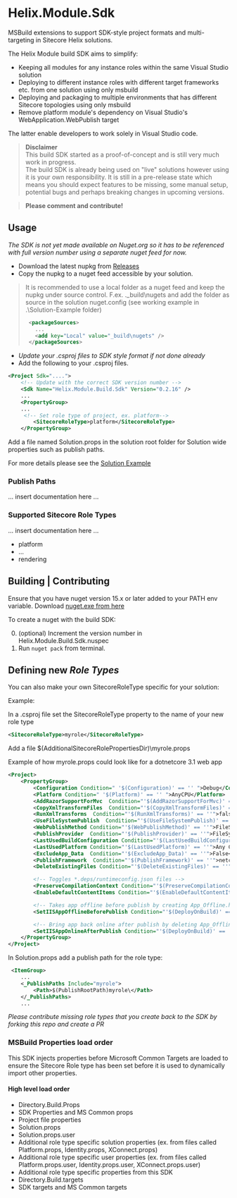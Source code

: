 # Helix.Module.Sdk  
MSBuild extensions to support SDK-style project formats and multi-targeting in Sitecore Helix solutions.  

The Helix Module build SDK aims to simplify:

* Keeping all modules for any instance roles within the same Visual Studio solution
* Deploying to different instance roles with different target frameworks etc. from one solution using only msbuild
* Deploying and packaging to multiple environments that has different Sitecore topologies using only msbuild
* Remove platform module's dependency on Visual Studio's WebApplication.WebPublish target

The latter enable developers to work solely in Visual Studio code.

> **Disclaimer**  
> This build SDK started as a proof-of-concept and is still very much work in progress.   
> The build SDK is already being used on "live" solutions however using it is your own responsibility. It is still in a pre-release state which means you should expect features to be missing, some manual setup, potential bugs and perhaps breaking changes in upcoming versions.  


> **Please comment and contribute!**

## Usage  
_The SDK is not yet made available on Nuget.org so it has to be referenced with full version number using a separate nuget feed for now._

- Download the latest nupkg from [Releases](https://github.com/LaubPlusCo/Helix.Module.Sdk/releases)
- Copy the nupkg to a nuget feed accessible by your solution.

> It is recommended to use a local folder as a nuget feed and keep the nupkg under source control.
> F.ex. .\_build\nugets and add the folder as source in the solution nuget.config (see working example in .\Solution-Example folder)
>
> ```xml
>  <packageSources>
>    ...
>    <add key="Local" value="_build\nugets" />
>  </packageSources>
> ```
>  

- _Update your .csproj files to SDK style format if not done already_
- Add the following to your .csproj files.

```xml
<Project Sdk="....">
    <!-- Update with the correct SDK version number -->
    <Sdk Name="Helix.Module.Build.Sdk" Version="0.2.16" />
    ...
    <PropertyGroup>
    ...
     <!-- Set role type of project, ex. platform-->
        <SitecoreRoleType>platform</SitecoreRoleType>
    </PropertyGroup>
```  

Add a file named Solution.props in the solution root folder for Solution wide properties such as publish paths.  

For more details please see the [Solution Example](https://github.com/LaubPlusCo/Helix.Module.Sdk/tree/master/_Solution-Example)

### Publish Paths

... insert documentation here ...

### Supported Sitecore Role Types

... insert documentation here ...

- platform
- ...
- rendering

## Building | Contributing  

Ensure that you have nuget version 15.x or later added to your PATH env variable. Download [nuget.exe from here](https://www.nuget.org/downloads)

To create a nuget with the build SDK: 

0. (optional) Increment the version number in Helix.Module.Build.Sdk.nuspec
1. Run `nuget pack` from terminal.  

## Defining new _Role Types_

You can also make your own SitecoreRoleType specific for your solution:

Example:

In a .csproj file set the SitecoreRoleType property to the name of your new role type

```xml
<SitecoreRoleType>myrole</SitecoreRoleType>
```  

Add a file $(AdditionalSitecoreRolePropertiesDir)\myrole.props

Example of how myrole.props could look like for a dotnetcore 3.1 web app

```xml
<Project>
    <PropertyGroup>
        <Configuration Condition=" '$(Configuration)' == '' ">Debug</Configuration>
        <Platform Condition=" '$(Platform)' == '' ">AnyCPU</Platform>
        <AddRazorSupportForMvc  Condition="'$(AddRazorSupportForMvc)' == ''">true</AddRazorSupportForMvc>
        <CopyXmlTransformFiles  Condition="'$(CopyXmlTransformFiles)' == ''">false</CopyXmlTransformFiles>
        <RunXmlTransforms  Condition="'$(RunXmlTransforms)' == ''">false</RunXmlTransforms>
        <UseFileSystemPublish  Condition="'$(UseFileSystemPublish)' == ''">false</UseFileSystemPublish>
        <WebPublishMethod Condition="'$(WebPublishMethod)' == ''">FileSystem</WebPublishMethod>
        <PublishProvider  Condition="'$(PublishProvider)' == ''">FileSystem</PublishProvider>
        <LastUsedBuildConfiguration Condition="'$(LastUsedBuildConfiguration)' == ''">Release</LastUsedBuildConfiguration>
        <LastUsedPlatform Condition="'$(LastUsedPlatform)' == ''">Any CPU</LastUsedPlatform>
        <ExcludeApp_Data  Condition="'$(ExcludeApp_Data)' == ''">False</ExcludeApp_Data>
        <PublishFramework  Condition="'$(PublishFramework)' == ''">netcoreapp3.1</PublishFramework>
        <DeleteExistingFiles Condition="'$(DeleteExistingFiles)' == ''">False</DeleteExistingFiles>

        <!-- Toggles *.deps/runtimeconfig.json files -->
        <PreserveCompilationContext Condition="'$(PreserveCompilationContext)' == ''">true</PreserveCompilationContext>
        <EnableDefaultContentItems Condition="'$(EnableDefaultContentItems)' == ''">true</EnableDefaultContentItems>

        <!-- Takes app offline before publish by creating App_Offline.htm file in publish target dir -->
        <SetIISAppOfflineBeforePublish Condition="'$(DeployOnBuild)' == ''">true</SetIISAppOfflineBeforePublish>

        <!-- Bring app back online after publish by deleting App_Offline.htm file in publish target dir -->
        <SetIISAppOnlineAfterPublish Condition="'$(DeployOnBuild)' == ''">true</SetIISAppOnlineAfterPublish>
    </PropertyGroup>
</Project>  
```  

In Solution.props add a publish path for the role type:

```xml
 <ItemGroup>
    ...
    <_PublishPaths Include="myrole">
        <Path>$(PublishRootPath)myrole\</Path>
    </_PublishPaths>
    ...
```

_Please contribute missing role types that you create back to the SDK by forking this repo and create a PR_

### MSBuild Properties load order  

This SDK injects properties before Microsoft Common Targets are loaded to ensure the Sitecore Role type has been set before it is used to dynamically import other properties.  

#### High level load order

- Directory.Build.Props 
- SDK Properties and MS Common props
- Project file properties
- Solution.props
- Solution.props.user
- Additional role type specific solution properties
    (ex. from files called Platform.props, Identity.props, XConnect.props)
- Additional role type specific user properties
    (ex. from files called Platform.props.user, Identity.props.user, XConnect.props.user)
- Additional role type specific properties from this SDK
- Directory.Build.targets
- SDK targets and MS Common targets 